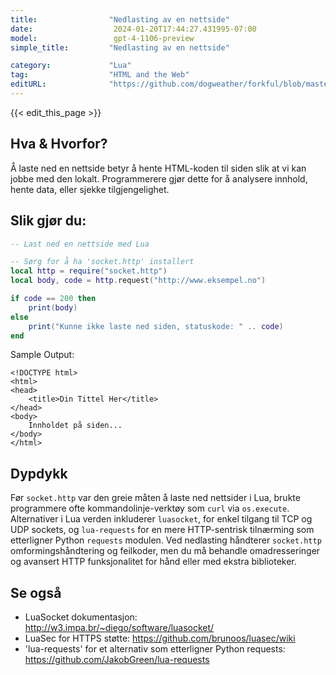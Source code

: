 ```yaml
---
title:                "Nedlasting av en nettside"
date:                  2024-01-20T17:44:27.431995-07:00
model:                 gpt-4-1106-preview
simple_title:         "Nedlasting av en nettside"

category:             "Lua"
tag:                  "HTML and the Web"
editURL:              "https://github.com/dogweather/forkful/blob/master/content/no/lua/downloading-a-web-page.md"
---
```


{{< edit_this_page >}}

## Hva & Hvorfor?
Å laste ned en nettside betyr å hente HTML-koden til siden slik at vi kan jobbe med den lokalt. Programmerere gjør dette for å analysere innhold, hente data, eller sjekke tilgjengelighet.

## Slik gjør du:
```Lua
-- Last ned en nettside med Lua

-- Sørg for å ha 'socket.http' installert
local http = require("socket.http")
local body, code = http.request("http://www.eksempel.no")

if code == 200 then
    print(body)
else
    print("Kunne ikke laste ned siden, statuskode: " .. code)
end
```
Sample Output:
```
<!DOCTYPE html>
<html>
<head>
    <title>Din Tittel Her</title>
</head>
<body>
    Innholdet på siden...
</body>
</html>
```

## Dypdykk
Før `socket.http` var den greie måten å laste ned nettsider i Lua, brukte programmere ofte kommandolinje-verktøy som `curl` via `os.execute`. Alternativer i Lua verden inkluderer `luasocket`, for enkel tilgang til TCP og UDP sockets, og `lua-requests` for en mere HTTP-sentrisk tilnærming som etterligner Python `requests` modulen. Ved nedlasting håndterer `socket.http` omformingshåndtering og feilkoder, men du må behandle omadresseringer og avansert HTTP funksjonalitet for hånd eller med ekstra biblioteker.

## Se også
- LuaSocket dokumentasjon: http://w3.impa.br/~diego/software/luasocket/
- LuaSec for HTTPS støtte: https://github.com/brunoos/luasec/wiki
- 'lua-requests' for et alternativ som etterligner Python requests: https://github.com/JakobGreen/lua-requests
